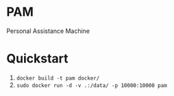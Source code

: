 # PAM
Personal Assistance Machine

# Quickstart

1. `docker build -t pam docker/`
2. `sudo docker run -d -v .:/data/ -p 10000:10000 pam`
